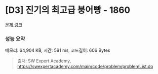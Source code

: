 # [D3] 진기의 최고급 붕어빵 - 1860 

[문제 링크](https://swexpertacademy.com/main/code/problem/problemDetail.do?contestProbId=AV5LsaaqDzYDFAXc) 

### 성능 요약

메모리: 64,904 KB, 시간: 591 ms, 코드길이: 606 Bytes



> 출처: SW Expert Academy, https://swexpertacademy.com/main/code/problem/problemList.do